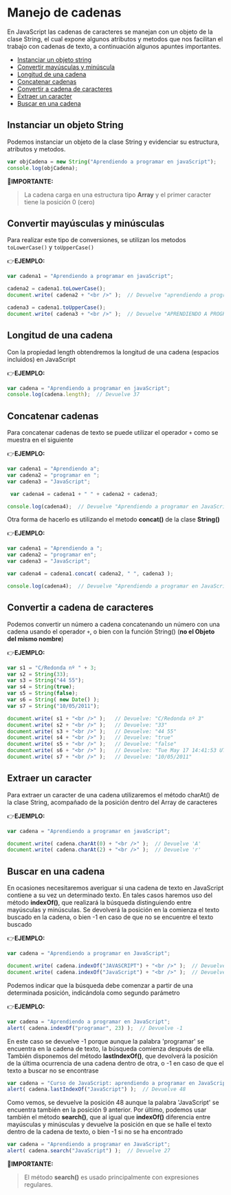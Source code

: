 # Manejo de cadenas

En JavaScript las cadenas de caracteres se manejan con un objeto de la clase String, el cual expone algunos atributos y metodos que nos facilitan el trabajo con cadenas de texto, a continuación algunos apuntes importantes.

* [Instanciar un objeto string](#Instanciar-un-objeto-String)
* [Convertir mayúsculas y minúscula](#convertir-may%C3%BAsculas-y-min%C3%BAsculas)
* [Longitud de una cadena](#Longitud-de-una-cadena)
* [Concatenar cadenas](#Concatenar-cadenas)
* [Convertir a cadena de caracteres](#Convertir-a-cadena-de-caracteres)
* [Extraer un caracter](#Extraer-un-caracter)
* [Buscar en una cadena](#buscar-en-una-cadena)


## Instanciar un objeto String
Podemos instanciar un objeto de la clase String y evidenciar su estructura, atributos y metodos.

```javascript
var objCadena = new String("Aprendiendo a programar en javaScript");
console.log(objCadena);
```

:key:**IMPORTANTE:**
>La cadena carga en una estructura tipo **Array** y el primer caracter tiene la posición 0 (cero) 


## Convertir mayúsculas y minúsculas
Para realizar este tipo de conversiones, se utilizan los metodos `toLowerCase()` y `toUpperCase() `

:point_right:**EJEMPLO:**

```javascript
var cadena1 = "Aprendiendo a programar en javaScript";

cadena2 = cadena1.toLowerCase();
document.write( cadena2 + "<br />" );  // Devuelve "aprendiendo a programar en javascript"

cadena3 = cadena1.toUpperCase();
document.write( cadena3 + "<br />" );  // Devuelve "APRENDIENDO A PROGRAMAR EN JAVASCRIPT"
```
## Longitud de una cadena
Con la propiedad length obtendremos la longitud de una cadena (espacios incluidos) en JavaScript

:point_right:**EJEMPLO:**

```javascript
var cadena = "Aprendiendo a programar en javaScript";
console.log(cadena.length);  // Devuelve 37
```

## Concatenar cadenas
Para concatenar cadenas de texto se puede utilizar el operador `+` como se muestra en el siguiente

:point_right:**EJEMPLO:**

```javascript
var cadena1 = "Aprendiendo a";
var cadena2 = "programar en ";
var cadena3 = "JavaScript";

 var cadena4 = cadena1 + " " + cadena2 + cadena3;

console.log(cadena4);  // Devuelve "Aprendiendo a programar en JavaScript"
```

Otra forma de hacerlo es utilizando el metodo **concat()** de la clase **String()**
  
:point_right:**EJEMPLO:**

```javascript
var cadena1 = "Aprendiendo a ";
var cadena2 = "programar en";
var cadena3 = "JavaScript";

var cadena4 = cadena1.concat( cadena2, " ", cadena3 );

console.log(cadena4);  // Devuelve "Aprendiendo a programar en JavaScript"
```

## Convertir a cadena de caracteres
Podemos convertir un número a cadena concatenando un número con una cadena usando el operador `+`, o bien con la función String() (**no el Objeto del mismo nombre**)

:point_right:**EJEMPLO:**

```javascript
var s1 = "C/Redonda nº " + 3;
var s2 = String(33);
var s3 = String("44 55");
var s4 = String(true);
var s5 = String(false);
var s6 = String( new Date() );
var s7 = String("10/05/2011");

document.write( s1 + "<br />" );   // Devuelve: "C/Redonda nº 3"
document.write( s2 + "<br />" );   // Devuelve: "33"
document.write( s3 + "<br />" );   // Devuelve: "44 55"
document.write( s4 + "<br />" );   // Devuelve: "true"
document.write( s5 + "<br />" );   // Devuelve: "false"
document.write( s6 + "<br />" );   // Devuelve: "Tue May 17 14:41:53 UTC+0100 2011"
document.write( s7 + "<br />" );   // Devuelve: "10/05/2011"
```

## Extraer un caracter
Para extraer un caracter de una cadena utilizaremos el  método charAt() de la clase String, acompañado de la posición dentro del Array de caracteres 

:point_right:**EJEMPLO:**

```javascript
var cadena = "Aprendiendo a programar en javaScript";

document.write( cadena.charAt(0) + "<br />" );  // Devuelve 'A'
document.write( cadena.charAt(2) + "<br />" );  // Devuelve 'r'
```

## Buscar en una cadena
En ocasiones necesitaremos averiguar si una cadena de texto en JavaScript contiene a su vez un determinado texto. En tales casos haremos uso del método **indexOf()**, que realizará la búsqueda distinguiendo entre mayúsculas y minúsculas.
Se devolverá la posición en la comienza el texto buscado en la cadena, o bien -1 en caso de que no se encuentre el texto buscado

:point_right:**EJEMPLO:**

```javascript
var cadena = "Aprendiendo a programar en JavaScript";

document.write( cadena.indexOf("JAVASCRIPT") + "<br />" );  // Devuelve -1
document.write( cadena.indexOf("JavaScript") + "<br />" );  // Devuelve 27
```

Podemos indicar que la búsqueda debe comenzar a partir de una determinada posición, indicándola como segundo parámetro

:point_right:**EJEMPLO:**

```javascript
var cadena = "Aprendiendo a programar en JavaScript";
alert( cadena.indexOf("programar", 23) );  // Devuelve -1
```

En este caso se devuelve -1 porque aunque la palabra 'programar' se encuentra en la cadena de texto, la búsqueda comienza después de ella.
También disponemos del método **lastIndexOf()**, que devolverá la posición de la última ocurrencia de una cadena dentro de otra, o -1 en caso de que el texto a buscar no se encontrase

```javascript
var cadena = "Curso de JavaScript: aprendiendo a programar en JavaScript";
alert( cadena.lastIndexOf("JavaScript") );  // Devuelve 48
```

Como vemos, se devuelve la posición 48 aunque la palabra 'JavaScript' se encuentra también en la posición 9 anterior.
Por último, podemos usar también el método **search()**, que al igual que **indexOf()** diferencia entre mayúsculas y minúsculas y devuelve la posición en que se halle el texto dentro de la cadena de texto, o bien -1 si no se ha encontrado

```javascript
var cadena = "Aprendiendo a programar en JavaScript";
alert( cadena.search("JavaScript") );  // Devuelve 27
```

:key:**IMPORTANTE:**
>El método **search()** es usado principalmente con expresiones regulares.
